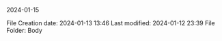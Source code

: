 2024-01-15

File Creation date: 2024-01-13 13:46
Last modified: 2024-01-12 23:39
File Folder: Body

